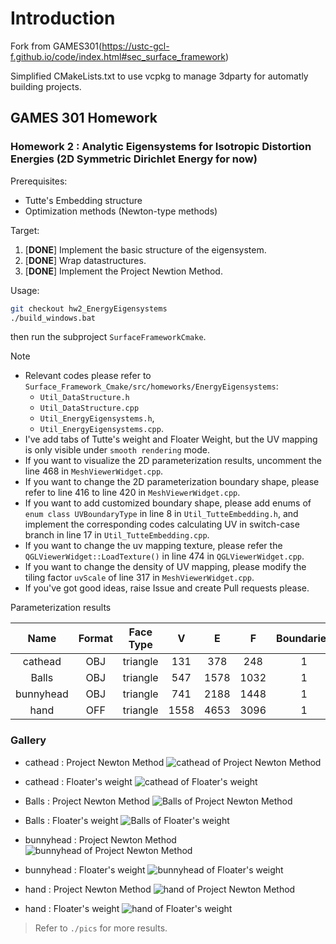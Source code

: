 # Introduction
Fork from GAMES301(https://ustc-gcl-f.github.io/code/index.html#sec_surface_framework)

Simplified CMakeLists.txt to use vcpkg to manage 3dparty for automatly building projects.


## GAMES 301 Homework

### Homework 2 : Analytic Eigensystems for Isotropic Distortion Energies (2D Symmetric Dirichlet Energy for now)

Prerequisites:
+ Tutte's Embedding structure
+ Optimization methods (Newton-type methods)

Target:
1. [**DONE**] Implement the basic structure of the eigensystem.
2. [**DONE**] Wrap datastructures.
3. [**DONE**] Implement the Project Newtion Method.

Usage:
 
```bash
git checkout hw2_EnergyEigensystems
./build_windows.bat
```
then run the subproject `SurfaceFrameworkCmake`.

Note

+ Relevant codes please refer to `Surface_Framework_Cmake/src/homeworks/EnergyEigensystems`:
  + `Util_DataStructure.h`
  + `Util_DataStructure.cpp`
  + `Util_EnergyEigensystems.h`,
  + `Util_EnergyEigensystems.cpp`.
+ I've add tabs of Tutte's weight and Floater Weight, but the UV mapping is only visible under `smooth rendering` mode.
+ If you want to visualize the 2D parameterization results, uncomment the line 468 in `MeshViewerWidget.cpp`.
+ If you want to change the 2D parameterization boundary shape, please refer to line 416 to line 420 in `MeshViewerWidget.cpp`.
+ If you want to add customized boundary shape, please add enums of `enum class UVBoundaryType` in line 8 in `Util_TutteEmbedding.h`, and implement the corresponding codes calculating UV in switch-case branch in line 17 in `Util_TutteEmbedding.cpp`.
+ If you want to change the uv mapping texture, please refer the `QGLViewerWidget::LoadTexture()` in line 474 in `QGLViewerWidget.cpp`.
+ If you want to change the density of UV mapping, please modify the tiling factor `uvScale` of line 317 in `MeshViewerWidget.cpp`.
+ If you've got good ideas, raise Issue and create Pull requests please.

Parameterization results

| Name | Format | Face Type | V | E | F | Boundaries | Storage |
| :-: | :-: | :-: | :-: | :-: | :-: | :-: | :-: |
|   cathead | OBJ | triangle |  131 |  378 |  248 | 1 |  8 KB |
|     Balls | OBJ | triangle |  547 | 1578 | 1032 | 1 | 26 KB |
| bunnyhead | OBJ | triangle |  741 | 2188 | 1448 | 1 | 54 KB |
|      hand | OFF | triangle | 1558 | 4653 | 3096 | 1 | 97 KB |


### Gallery

+ cathead : Project Newton Method
![cathead of Project Newton Method](pics/uv/checkerboard/cathead_projNewton_poly.png)
+ cathead : Floater's weight
![cathead of Floater's weight](pics/uv/checkerboard/cathead_floater_poly.png)


+ Balls : Project Newton Method
![Balls of Project Newton Method](pics/uv/checkerboard/Balls_projNewton_poly.png)
+ Balls : Floater's weight
![Balls of Floater's weight](pics/uv/checkerboard/Balls_floater_poly.png)

+ bunnyhead : Project Newton Method
![bunnyhead of Project Newton Method](pics/uv/checkerboard/bunny_projNewton_poly.png)
+ bunnyhead : Floater's weight
![bunnyhead of Floater's weight](pics/uv/checkerboard/bunny_floater_poly.png)

+ hand : Project Newton Method
![hand of Project Newton Method](pics/uv/checkerboard/hand_projNewton_poly.png)
+ hand : Floater's weight
![hand of Floater's weight](pics/uv/checkerboard/hand_floater_poly.png)

> Refer to `./pics` for more results. 
